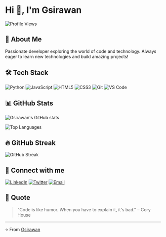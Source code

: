# Hi 👋, I'm Gsirawan

![Profile Views](https://komarev.com/ghpvc/?username=Gsirawan&color=blue)

## 🚀 About Me
Passionate developer exploring the world of code and technology. Always eager to learn new technologies and build amazing projects!

## 🛠️ Tech Stack

![Python](https://img.shields.io/badge/Python-3776AB?style=for-the-badge&logo=python&logoColor=white)
![JavaScript](https://img.shields.io/badge/JavaScript-F7DF1E?style=for-the-badge&logo=javascript&logoColor=black)
![HTML5](https://img.shields.io/badge/HTML5-E34F26?style=for-the-badge&logo=html5&logoColor=white)
![CSS3](https://img.shields.io/badge/CSS3-1572B6?style=for-the-badge&logo=css3&logoColor=white)
![Git](https://img.shields.io/badge/Git-F05032?style=for-the-badge&logo=git&logoColor=white)
![VS Code](https://img.shields.io/badge/VS_Code-007ACC?style=for-the-badge&logo=visual-studio-code&logoColor=white)

## 📊 GitHub Stats

![Gsirawan's GitHub stats](https://github-readme-stats.vercel.app/api?username=Gsirawan&show_icons=true&theme=radical)

![Top Languages](https://github-readme-stats.vercel.app/api/top-langs/?username=Gsirawan&layout=compact&theme=radical)

## 🔥 GitHub Streak

![GitHub Streak](https://github-readme-streak-stats.herokuapp.com/?user=Gsirawan&theme=radical)


## 🤝 Connect with me

[![LinkedIn](https://img.shields.io/badge/LinkedIn-0077B5?style=for-the-badge&logo=linkedin&logoColor=white)](https://linkedin.com/in/your-profile)
[![Twitter](https://img.shields.io/badge/Twitter-1DA1F2?style=for-the-badge&logo=twitter&logoColor=white)](https://twitter.com/your-handle)
[![Email](https://img.shields.io/badge/Email-D14836?style=for-the-badge&logo=gmail&logoColor=white)](mailto:your-email@example.com)

## 💭 Quote
> "Code is like humor. When you have to explain it, it's bad." – Cory House

---
⭐️ From [Gsirawan](https://github.com/Gsirawan)
